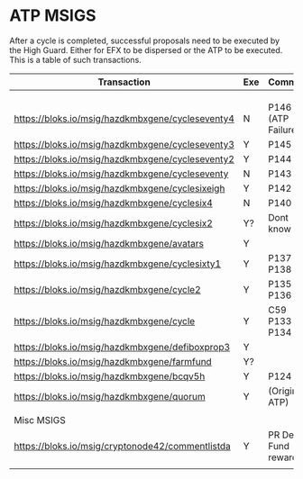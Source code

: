 # ATP MSIGS





After a cycle is completed, successful proposals need to be executed by the High Guard. Either for EFX to be dispersed or the ATP to be executed. This is a table of such transactions.



<table><thead><tr><th width="509">Transaction</th><th width="57">Exe</th><th>Comment</th></tr></thead><tbody><tr><td></td><td></td><td></td></tr><tr><td></td><td></td><td></td></tr><tr><td></td><td></td><td></td></tr><tr><td><a href="https://bloks.io/msig/hazdkmbxgene/cycleseventy4">https://bloks.io/msig/hazdkmbxgene/cycleseventy4</a></td><td>N</td><td>P146 (ATP Failure)</td></tr><tr><td><a href="https://bloks.io/msig/hazdkmbxgene/cycleseventy3">https://bloks.io/msig/hazdkmbxgene/cycleseventy3</a></td><td>Y</td><td>P145</td></tr><tr><td><a href="https://bloks.io/msig/hazdkmbxgene/cycleseventy2">https://bloks.io/msig/hazdkmbxgene/cycleseventy2</a></td><td>Y</td><td>P144</td></tr><tr><td><a href="https://bloks.io/msig/hazdkmbxgene/cycleseventy">https://bloks.io/msig/hazdkmbxgene/cycleseventy</a></td><td>N</td><td>P143</td></tr><tr><td><a href="https://bloks.io/msig/hazdkmbxgene/cyclesixeigh">https://bloks.io/msig/hazdkmbxgene/cyclesixeigh</a></td><td>Y</td><td>P142</td></tr><tr><td><a href="https://bloks.io/msig/hazdkmbxgene/cyclesix4">https://bloks.io/msig/hazdkmbxgene/cyclesix4</a></td><td>N</td><td>P140</td></tr><tr><td><a href="https://bloks.io/msig/hazdkmbxgene/cyclesix2">https://bloks.io/msig/hazdkmbxgene/cyclesix2</a></td><td>Y?</td><td>Dont know</td></tr><tr><td><a href="https://bloks.io/msig/hazdkmbxgene/avatars">https://bloks.io/msig/hazdkmbxgene/avatars </a></td><td>Y</td><td></td></tr><tr><td><a href="https://bloks.io/msig/hazdkmbxgene/cyclesixty1">https://bloks.io/msig/hazdkmbxgene/cyclesixty1</a></td><td>Y</td><td>P137 P138</td></tr><tr><td><a href="https://bloks.io/msig/hazdkmbxgene/cycle2">https://bloks.io/msig/hazdkmbxgene/cycle2</a></td><td>Y</td><td>P135 P136</td></tr><tr><td><a href="https://bloks.io/msig/hazdkmbxgene/cycle">https://bloks.io/msig/hazdkmbxgene/cycle</a></td><td>Y</td><td>C59 P133 P134</td></tr><tr><td><a href="https://bloks.io/msig/hazdkmbxgene/defiboxprop3">https://bloks.io/msig/hazdkmbxgene/defiboxprop3</a></td><td>Y</td><td></td></tr><tr><td><a href="https://bloks.io/msig/hazdkmbxgene/farmfund">https://bloks.io/msig/hazdkmbxgene/farmfund </a></td><td>Y?</td><td></td></tr><tr><td><a href="https://bloks.io/msig/hazdkmbxgene/bcqv5h">https://bloks.io/msig/hazdkmbxgene/bcqv5h</a></td><td>Y</td><td>P124</td></tr><tr><td><a href="https://bloks.io/msig/hazdkmbxgene/quorum">https://bloks.io/msig/hazdkmbxgene/quorum</a></td><td>Y</td><td>(Origin ATP)</td></tr><tr><td></td><td></td><td></td></tr><tr><td>Misc MSIGS</td><td></td><td></td></tr><tr><td><a href="https://bloks.io/msig/cryptonode42/commentlistda">https://bloks.io/msig/cryptonode42/commentlistda</a></td><td>Y</td><td>PR Dev Fund reward</td></tr><tr><td></td><td></td><td></td></tr></tbody></table>





